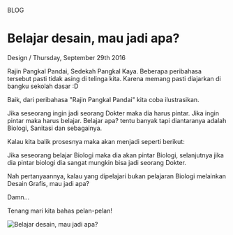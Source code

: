 <p class="type">BLOG</p>

# Belajar desain, mau jadi apa?

<p class="meta">Design  /  Thursday, September 29th 2016</p>

Rajin Pangkal Pandai, Sedekah Pangkal Kaya. Beberapa peribahasa tersebut pasti tidak asing di telinga kita. Karena memang pasti diajarkan di bangku sekolah dasar :D

Baik, dari peribahasa \"Rajin Pangkal Pandai\" kita coba ilustrasikan.

Jika seseorang ingin jadi seorang Dokter maka dia harus pintar. Jika ingin pintar maka harus belajar. Belajar apa? tentu banyak tapi diantaranya adalah Biologi, Sanitasi dan sebagainya.

Kalau kita balik prosesnya maka akan menjadi seperti berikut:

Jika seseorang belajar Biologi maka dia akan pintar Biologi, selanjutnya jika dia pintar biologi dia sangat mungkin bisa jadi seorang Dokter.

Nah pertanyaannya, kalau yang dipelajari bukan pelajaran Biologi melainkan Desain Grafis, mau jadi apa?

Damn...

Tenang mari kita bahas pelan-pelan!

![Belajar desain, mau jadi apa?](https://farooq-agent.web.app/assets/images/blog/small/E1rLyvjZ_post_image.jpg)
